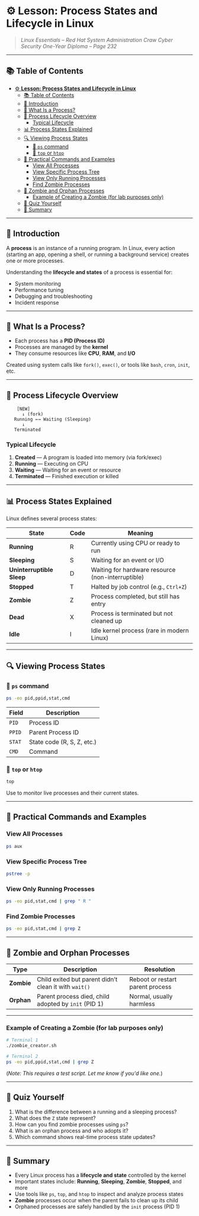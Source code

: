 # ⚙️ **Lesson: Process States and Lifecycle in Linux**

> *Linux Essentials – Red Hat System Administration*
> *Craw Cyber Security One-Year Diploma – Page 232*

---

## 📚 Table of Contents

- [⚙️ **Lesson: Process States and Lifecycle in Linux**](#️-lesson-process-states-and-lifecycle-in-linux)
  - [📚 Table of Contents](#-table-of-contents)
  - [🎯 Introduction](#-introduction)
  - [🧠 What Is a Process?](#-what-is-a-process)
  - [🔄 Process Lifecycle Overview](#-process-lifecycle-overview)
    - [Typical Lifecycle](#typical-lifecycle)
  - [📊 Process States Explained](#-process-states-explained)
  - [🔍 Viewing Process States](#-viewing-process-states)
    - [🔸 `ps` command](#-ps-command)
    - [🔸 `top` or `htop`](#-top-or-htop)
  - [🧪 Practical Commands and Examples](#-practical-commands-and-examples)
    - [View All Processes](#view-all-processes)
    - [View Specific Process Tree](#view-specific-process-tree)
    - [View Only Running Processes](#view-only-running-processes)
    - [Find Zombie Processes](#find-zombie-processes)
  - [📂 Zombie and Orphan Processes](#-zombie-and-orphan-processes)
    - [Example of Creating a Zombie (for lab purposes only)](#example-of-creating-a-zombie-for-lab-purposes-only)
  - [🧠 Quiz Yourself](#-quiz-yourself)
  - [📎 Summary](#-summary)

---

## 🎯 Introduction

A **process** is an instance of a running program. In Linux, every action (starting an app, opening a shell, or running a background service) creates one or more processes.

Understanding the **lifecycle and states** of a process is essential for:

- System monitoring
- Performance tuning
- Debugging and troubleshooting
- Incident response

---

## 🧠 What Is a Process?

- Each process has a **PID (Process ID)**
- Processes are managed by the **kernel**
- They consume resources like **CPU**, **RAM**, and **I/O**

Created using system calls like `fork()`, `exec()`, or tools like `bash`, `cron`, `init`, etc.

---

## 🔄 Process Lifecycle Overview

```text
    [NEW]
      ↓ (fork)
   Running ←→ Waiting (Sleeping)
      ↓
   Terminated
```

### Typical Lifecycle

1. **Created** — A program is loaded into memory (via fork/exec)
2. **Running** — Executing on CPU
3. **Waiting** — Waiting for an event or resource
4. **Terminated** — Finished execution or killed

---

## 📊 Process States Explained

Linux defines several process states:

| State                     | Code | Meaning                                           |
| ------------------------- | ---- | ------------------------------------------------- |
| **Running**               | R    | Currently using CPU or ready to run               |
| **Sleeping**              | S    | Waiting for an event or I/O                       |
| **Uninterruptible Sleep** | D    | Waiting for hardware resource (non-interruptible) |
| **Stopped**               | T    | Halted by job control (e.g., `Ctrl+Z`)            |
| **Zombie**                | Z    | Process completed, but still has entry            |
| **Dead**                  | X    | Process is terminated but not cleaned up          |
| **Idle**                  | I    | Idle kernel process (rare in modern Linux)        |

---

## 🔍 Viewing Process States

### 🔸 `ps` command

```bash
ps -eo pid,ppid,stat,cmd
```

| Field  | Description                |
| ------ | -------------------------- |
| `PID`  | Process ID                 |
| `PPID` | Parent Process ID          |
| `STAT` | State code (R, S, Z, etc.) |
| `CMD`  | Command                    |

### 🔸 `top` or `htop`

```bash
top
```

Use to monitor live processes and their current states.

---

## 🧪 Practical Commands and Examples

### View All Processes

```bash
ps aux
```

### View Specific Process Tree

```bash
pstree -p
```

### View Only Running Processes

```bash
ps -eo pid,stat,cmd | grep " R "
```

### Find Zombie Processes

```bash
ps -eo pid,stat,cmd | grep Z
```

---

## 📂 Zombie and Orphan Processes

| Type       | Description                                           | Resolution                       |
| ---------- | ----------------------------------------------------- | -------------------------------- |
| **Zombie** | Child exited but parent didn’t clean it with `wait()` | Reboot or restart parent process |
| **Orphan** | Parent process died, child adopted by `init` (PID 1)  | Normal, usually harmless         |

---

### Example of Creating a Zombie (for lab purposes only)

```bash
# Terminal 1
./zombie_creator.sh

# Terminal 2
ps -eo pid,ppid,stat,cmd | grep Z
```

(*Note: This requires a test script. Let me know if you'd like one.*)

---

## 🧠 Quiz Yourself

1. What is the difference between a running and a sleeping process?
2. What does the `Z` state represent?
3. How can you find zombie processes using `ps`?
4. What is an orphan process and who adopts it?
5. Which command shows real-time process state updates?

---

## 📎 Summary

- Every Linux process has a **lifecycle and state** controlled by the kernel
- Important states include: **Running**, **Sleeping**, **Zombie**, **Stopped**, and more
- Use tools like `ps`, `top`, and `htop` to inspect and analyze process states
- **Zombie** processes occur when the parent fails to clean up its child
- Orphaned processes are safely handled by the `init` process (PID 1)

